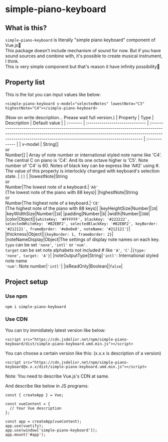 # simple-piano-keyboard

## What is this?

`simple-piano-keyboard` is literally "simple piano keyboard" component of Vue.js🤣<br/>This package doesn't include mechanism of sound for now. But if you have sound sources and combine with, it's possible to create musical instrument, I think.<br/>This is very simple component but that's reason it have infinity possibility🤩

## Property list

This is the list you can input values like below:

```
<simple-piano-keyboard v-model="selectedNotes" lowestNote="C3" highestNote="C4"></simple-piano-keyboard>
```

(Now on write description... Prease wait full version.)
| Property | Type | Description | Default value |
| :------- | :----------------------------- | :-------------------------------------------------------------------------------------------------------------------------------------------------------------------------------------------------------------------------------------- | :------------ |
| v-model | String[]<br/> or <br/>Number[] | Array of note number or international styled note name like 'C4'.<br/>The central C on piano is 'C4'. And its one octave higher is 'C5'. Note number of 'C4' is 60. Notes of black key can be express like 'A#2' using #. <br/>The value of this property is interlockly changed with keyboard's selection state. | `[]` |
|lowestNote|String<br/> or <br/>Number|The lowest note of a keyboard.|`'A0'`<br/>(The lowest note of the piano with 88 keys)|
|highestNote|String<br/> or <br/>Number|The highest note of a keyboard.|`'C8'`<br/>(The highest note of the piano with 88 keys)|
|keyHeightSize|Number||`10`|
|keyWidthSize|Number||`10`|
|padding|Number||`8`|
|width|Number||`380`|
|color|Object||`{whiteKey: '#FFFFFF', blackKey: '#222222', selectedWhiteKey: '#B2EBF2', selectedBlackKey: '#B2EBF2', keyBorder: '#212121', frameBorder: '#e0e0e0', noteName: '#212121'}`|
|thickness|Object||`{keyBorder: 1, frameBorder: 2}`|
|noteNameDisplay|Object|The settings of display note names on each key. `type` can be set `'none'`, `'intl'` or `'num'`. <br/>`target` can be set note alphabets not included # like `'A'`, `'C'`.|`{type: 'none', target: 'A'}`|
|noteOutputType|String|`'intl'`: International styled note name<br/>`'num'`: Note number|`'intl'`|
|isReadOnly|Boolean||`false`|

## Project setup

### Use npm

```
npm i simple-piano-keyboard
```

### Use CDN

You can try immidiately latest version like below:

```
<script src="https://cdn.jsdelivr.net/npm/simple-piano-keyboard/dist/simple-piano-keyboard.umd.min.js"></script>
```

You can choose a certain version like this:
(x.x.x is description of a version)

```
<script src="https://cdn.jsdelivr.net/npm/simple-piano-keyboard@x.x.x/dist/simple-piano-keyboard.umd.min.js"></script>
```

Note: You need to describe Vue.js's CDN at same.

And describe like below in JS programs:

```
const { createApp } = Vue;

const vueContent = {
  // Your Vue description
};

const app = createApp(vueContent);
app.use(vuetify);
app.use(window['simple-piano-keyboard']);
app.mount('#app');
```
